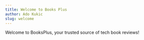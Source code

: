 ```yaml
---
title: Welcome to Books Plus
author: Ado Kukic
slug: welcome
---
```


Welcome to BooksPlus, your trusted source of tech book reviews!